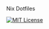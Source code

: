 Nix Dotfiles

[![MIT License](https://img.shields.io/badge/License-MIT-green.svg)](https://choosealicense.com/licenses/mit/)
